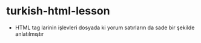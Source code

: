 # turkish-html-lesson
- HTML tag larinin işlevleri dosyada ki yorum satırların da sade bir şekilde anlatılmıştır
